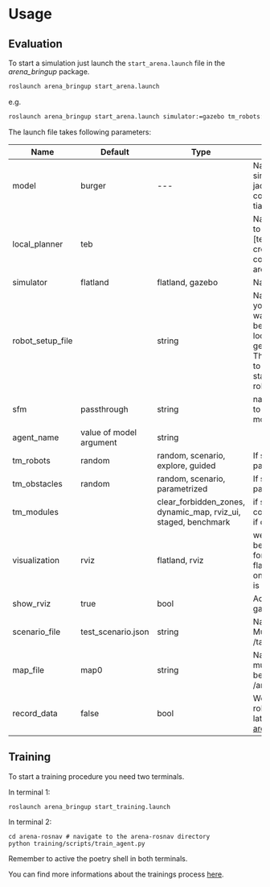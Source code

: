 # Usage

## Evaluation

To start a simulation just launch the `start_arena.launch` file in the _arena_bringup_ package.

```bash
roslaunch arena_bringup start_arena.launch
```
e.g.
```bash
roslaunch arena_bringup start_arena.launch simulator:=gazebo tm_robots:=scenario tm_obstacles:=random tm_modules:=staged model:=jackal map_file:=map_empty sfm:=spinny
```

The launch file takes following parameters:

| Name             | Default                 | Type             | Description                                                                                                                                                                                                         |
| ---------------- | ----------------------- | ---------------- | ------------------------------------------------------------------------------------------------------------------------------------------------------------------------------------------------------------------- |
| model            | burger                  | ---              | Name of the robot you want to simulate. currently [burger, jackal, ridgeback, agvota, rto, cob3, youbot, dingo, waffle, tiago,... ]                                                                                                                                                                             |
| local_planner    | teb                     |                  | Name of the planner you want to use. currently available: [teb, dwa, mpc, cadrl, crowdnav, rlca, aio, applr, cohan, dragon, lflh, sarl, trail, arena (ours), rosnav(ours)]                                                                                                                                                                                |
| simulator      | flatland                | flatland, gazebo | Name of the simulator                                                                                                                                                                                            |
| robot_setup_file |                         | string           | Name of the robot setup file you<br /> want to use. The file should be<br /> located in /task-generator/robot_setup/.<br /> This is only used if you want to <br /> start a simulation with multiple <br /> robots. |
| sfm      | passthrough                   | string             | name of your plugin <br /> to manipulate pedsim movements                                        |
| agent_name       | value of model argument | string           |                                                                                                                                                                                                                     |
| tm_robots        | random                  | random, scenario,<br /> explore, guided | If scenario: specify scenario path
| tm_obstacles     | random                  | random, scenario,<br /> parametrized    | If scenario: specify scenario path
| tm_modules       |                         | clear_forbidden_zones,<br /> dynamic_map, rviz_ui, staged, benchmark                                      |   if staged: specify stages config path,<br /> if dynamic: specify map_file   |
| visualization    | rviz                    | flatland, rviz   | wether rviz or flatland should be used<br /> for visualization. Using flatland is<br /> only possible when flatland<br /> is selected as environment                                                                |
| show_rviz        | true                    | bool             | Activates rviz when using gazebo                                                                                                                                                                                    |
| scenario_file    | test_scenario.json      | string           | Name of the scenario file.<br /> Must be located in<br /> /task-generator/scenarios                                                                                                                                 |
| map_file         | map0                    | string           | Name of the map. The map must <br />be located in<br /> /arena_simulation_setup/maps                                                                                                                                |
| record_data      | false                   | bool             | Wether you want to record the<br /> robot data during the run for <br />later evaluations with the <br />[arena_evaluation](../packages/arena_evaluation.md) package.                                               |

## Training

To start a training procedure you need two terminals.

In terminal 1:

```
roslaunch arena_bringup start_training.launch
```

In terminal 2:

```
cd arena-rosnav # navigate to the arena-rosnav directory
python training/scripts/train_agent.py
```

Remember to active the poetry shell in both terminals.

You can find more informations about the trainings process [here](training/training.md).
